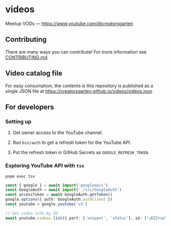 # videos

Meetup VODs — <https://www.youtube.com/@creatorsgarten>

## Contributing

There are many ways you can contribute! For more information see [CONTRIBUTING.md](CONTRIBUTING.md).

## Video catalog file

For easy consumption, the contents is this repository is published as a single JSON file at <https://creatorsgarten.github.io/videos/videos.json>

## For developers

### Setting up

1. Get owner access to the YouTube channel.

2. Run `bin/auth` to get a refresh token for the YouTube API.

3. Put the refresh token in GitHub Secrets as `GOOGLE_REFRESH_TOKEN`.

### Exploring YouTube API with `tsx`

```
pnpm exec tsx
```

```ts
const { google } = await import('googleapis')
const GoogleAuth = await import('./src/GoogleAuth')
const accessToken = await GoogleAuth.getToken()
google.options({ auth: GoogleAuth.authClient })
const youtube = google.youtube('v3')

// Get video info by ID
await youtube.videos.list({ part: ['snippet', 'status'], id: ['uDZIraaY5s8'] })
```
